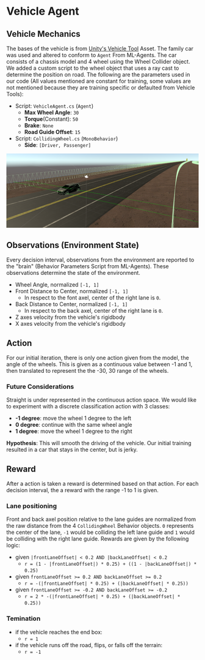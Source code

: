 # Vehicle Agent

## Vehicle Mechanics
The bases of the vehicle is from [Unity's Vehicle Tool]() Asset. The family car was used and altered to conform to `Agent` From ML-Agents. The car consists of a chassis model and 4 wheel using the Wheel Collider object. We added a custom script to the wheel object that uses a ray cast to determine the position on road. The following are the parameters used in our code (All values mentioned are constant for training, some values are not mentioned because they are training specific or defaulted from Vehicle Tools):
* Script: `VehicleAgent.cs` (`Agent`)
  * **Max Wheel Angle**: `30`
  * **Torque**(Constant): `50`
  * **Brake**: `None`
  * **Road Guide Offset**: `15`
* Script: `CollidingWheel.cs` (`MonoBehavior`)
  * **Side**: `[Driver, Passenger]`

![vehicle](/docs/images/vehicle_ray_casts.png) 

## Observations (Environment State)
Every decision interval, observations from the environment are reported to the "brain" (Behavior Parameters Script from ML-Agents). These observations determine the state of the environment.
* Wheel Angle, normalized `[-1, 1]`
* Front Distance to Center, normalized `[-1, 1]`
  * In respect to the font axel, center of the right lane is `0`.
*  Back Distance to Center, normalized `[-1, 1]`
   *  In respect to the back axel, center of the right lane is `0`.
* Z axes velocity from the vehicle's rigidbody
* X axes velocity from the vehicle's rigidbody

## Action
For our initial iteration, there is only one action given from the model, the angle of the wheels. This is given as a continuous value between -1 and 1, then translated to represent the the -30, 30 range of the wheels.

### Future Considerations
Straight is under represented in the continuous action space. We would like to experiment with a discrete classification action with 3 classes:
* **-1 degree**: move the wheel 1 degree to the left
* **0 degree**: continue with the same wheel angle
* **1 degree**: move the wheel 1 degree to the right

**Hypothesis**: This will smooth the driving of the vehicle. Our initial training resulted in a car that stays in the center, but is jerky.

## Reward
After a action is taken a reward is determined based on that action. For each decision interval, the a reward with the range -1 to 1 is given.

### Lane positioning
Front and back axel position relative to the lane guides are normalized from the raw distance from the 4 `CollidingWheel` Behavior objects. `0` represents the center of the lane, `-1` would be colliding the left lane guide and `1` would be colliding with the right lane guide. Rewards are given by the following logic:
* given `|frontLaneOffset| < 0.2 AND |backLaneOffset| < 0.2`
  * `r = (1 - |frontLaneOffset|) * 0.25) + ((1 - |backLaneOffset|) * 0.25)`
* given `frontLaneOffset >= 0.2 AND backLaneOffset >= 0.2`
  * `r = -(|frontLaneOffset| * 0.25) + (|backLaneOffset| * 0.25))`
* given `frontLaneOffset >= -0.2 AND backLaneOffset >= -0.2`
  * `r = 2 * -(|frontLaneOffset| * 0.25) + (|backLaneOffset| * 0.25))`

### Temination
* if the vehicle reaches the end box:
  * `r = 1`
* if the vehicle runs off the road, flips, or falls off the terrain:
  * `r = -1`
